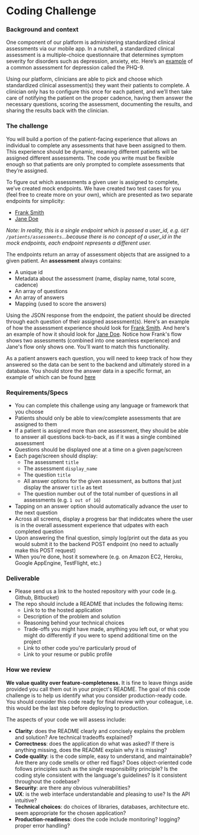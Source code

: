 # Coding Challenge

### Background and context
One component of our platform is administering standardized clinical assessments via our mobile app. In a nutshell, a standardized clinical assessment is a multiple-choice questionnaire that determines symptom severity for disorders such as depression, anxiety, etc. Here’s an [example](https://www.mdcalc.com/phq-9-patient-health-questionnaire-9) of a common assessment for depression called the PHQ-9.

Using our platform, clinicians are able to pick and choose which standardized clinical assessment(s) they want their patients to complete. A clinician only has to configure this once for each patient, and we’ll then take care of notifying the patient on the proper cadence, having them answer the necessary questions, scoring the assessment, documenting the results, and sharing the results back with the clinician.

### The challenge
You will build a portion of the patient-facing experience that allows an individual to complete any assessments that have been assigned to them. This experience should be dynamic, meaning different patients will be assigned different assessments. The code you write must be flexible enough so that patients are only prompted to complete assessments that they’re assigned.

To figure out which assessments a given user is assigned to complete, we’ve created mock endpoints. We have created two test cases for you (feel free to create more on your own), which are presented as two separate endpoints for simplicity:

- [Frank Smith](https://www.mocky.io/v2/5c7164513500006000e9e829)
- [Jane Doe](https://www.mocky.io/v2/5c7164773500007000e9e82a)

*Note: In reality, this is a single endpoint which is passed a user_id, e.g. `GET /patients/assessments`…because there is no concept of a user_id in the mock endpoints, each endpoint represents a different user.*

The endpoints return an array of assessment objects that are assigned to a given patient. An **assessment** always contains:
- A unique id
- Metadata about the assessment (name, display name, total score, cadence)
- An array of questions
- An array of answers
- Mapping (used to score the answers)

Using the JSON response from the endpoint, the patient should be directed through each question of their assigned assessment(s). Here's an example of how the assessment experience should look for [Frank Smith](https://cl.ly/65964d254109). And here's an example of how it should look for [Jane Doe](https://cl.ly/110393a23cbe). Notice how Frank's flow shows two assessments (combined into one seamless experience) and Jane's flow only shows one. You’ll want to match this functionality.

As a patient answers each question, you will need to keep track of how they answered so the data can be sent to the backend and ultimately stored in a database. You should store the answer data in a specific format, an example of which can be found [here](https://gist.github.com/dannyfreed/002230ad612e397455732275212f8036)

### Requirements/Specs
- You can complete this challenge using any language or framework that you choose
- Patients should only be able to view/complete assessments that are assigned to them
- If a patient is assigned more than one assessment, they should be able to answer all questions back-to-back, as if it was a single combined assessment
- Questions should be displayed one at a time on a given page/screen
- Each page/screen should display:
  - The assessment `title`
  - The assessment `display_name`
  - The question `title`
  - All answer options for the given assessment, as buttons that just display the answer `title` as text
  - The question number out of the total number of questions in all assessments (e.g. `1 out of 16`)
- Tapping on an answer option should automatically advance the user to the next question
- Across all screens, display a progress bar that indidcates where the user is in the overall assessment experience that udpates with each completed question
- Upon answering the final question, simply log/print out the data as you would submit it to the backend POST endpoint (no need to actually make this POST request)
- When you’re done, host it somewhere (e.g. on Amazon EC2, Heroku, Google AppEngine, TestFlight, etc.)

### Deliverable
- Please send us a link to the hosted repository with your code (e.g. Github, Bitbucket)
- The repo should include a README that includes the following items:
  - Link to to the hosted application
  - Description of the problem and solution
  - Reasoning behind your technical choices
  - Trade-offs you might have made, anything you left out, or what you might do differently if you were to spend additional time on the project
  - Link to other code you're particularly proud of
  - Link to your resume or public profile

### How we review
**We value quality over feature-completeness.** It is fine to leave things aside provided you call them out in your project's README. The goal of this code challenge is to help us identify what you consider production-ready code. You should consider this code ready for final review with your colleague, i.e. this would be the last step before deploying to production.

The aspects of your code we will assess include:
- **Clarity**: does the README clearly and concisely explains the problem and solution? Are technical tradeoffs explained?
- **Correctness**: does the application do what was asked? If there is anything missing, does the README explain why it is missing?
- **Code quality**: is the code simple, easy to understand, and maintainable? Are there any code smells or other red flags? Does object-oriented code follows principles such as the single responsibility principle? Is the coding style consistent with the language's guidelines? Is it consistent throughout the codebase?
- **Security**: are there any obvious vulnerabilities?
- **UX**: is the web interface understandable and pleasing to use? Is the API intuitive?
- **Technical choices**: do choices of libraries, databases, architecture etc. seem appropriate for the chosen application?
- **Production-readiness**: does the code include monitoring? logging? proper error handling?
